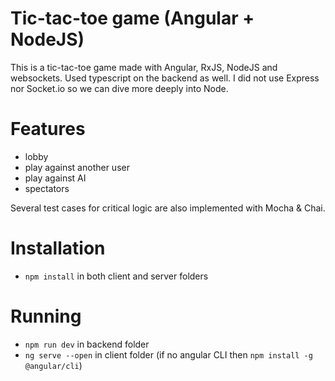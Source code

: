 # Tic-tac-toe game (Angular + NodeJS)

This is a tic-tac-toe game made with Angular, RxJS, NodeJS and websockets. Used typescript on the backend as well. I did not use Express nor Socket.io so we can dive more deeply into Node.

# Features
- lobby
- play against another user
- play against AI
- spectators

Several test cases for critical logic are also implemented with Mocha & Chai.

# Installation
- ```npm install``` in both client and server folders

# Running
- ```npm run dev``` in backend folder
- ```ng serve --open``` in client folder (if no angular CLI then ```npm install -g @angular/cli```)

